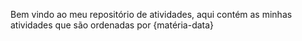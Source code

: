 Bem vindo ao meu repositório de atividades, aqui contém as minhas atividades que são ordenadas por {matéria-data}

